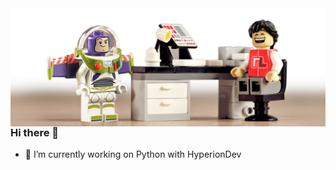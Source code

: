 <!--#responsive-image {  width: 100%;  height: auto; } -->

<img align="right" alt="Coding" id="responsive-image" src="https://github.com/RobLightYear/RobLightYear/blob/main/GitHubReadme_Header.jpg">

### Hi there 👋

- 🔭 I’m currently working on Python with HyperionDev

<!--
**RobLightYear/RobLightYear** is a ✨ _special_ ✨ repository because its `README.md` (this file) appears on your GitHub profile.

Here are some ideas to get you started:

- 🔭 I’m currently working on ...
- 🌱 I’m currently learning ...
- 👯 I’m looking to collaborate on ...
- 🤔 I’m looking for help with ...
- 💬 Ask me about ...
- 📫 How to reach me: ...
- 😄 Pronouns: ...
- ⚡ Fun fact: ...
-->
